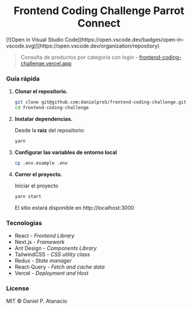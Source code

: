 <h1 align="center">Frontend Coding Challenge Parrot Connect</h1>
[![Open in Visual Studio Code](https://open.vscode.dev/badges/open-in-vscode.svg)](https://open.vscode.dev/organization/repository)

> Consulta de productos por categoría con login - [frontend-coding-challenge.vercel.app](https://frontend-coding-challenge.vercel.app)

### Guía rápida

1.  **Clonar el repositorio.**

    ```sh
    git clone git@github.com:danielpro5/frontend-coding-challenge.git
    cd frontend-coding-challenge
    ```

2.  **Instalar dependencias.**

    Desde la **raiz** del repositorio:

    ```sh
    yarn
    ```

3.  **Configurar las variables de entorno local**

    ```sh
    cp .env.example .env
    ```

4.  **Correr el proyecto.**

    Iniciar el proyecto

    ```sh
    yarn start
    ```

    El sitio estará disponible en http://localhost:3000

### Tecnologías

-   React - _Frontend Library_
-   Next.js - _Framework_
-   Ant Design - _Components Library_
-   TailwindCSS - _CSS utility class_
-   Redux - _State manager_
-   React-Query - _Fetch and cache data_
-   Vercel - _Deployment and Host_

### License

MIT &copy; Daniel P. Atanacio
